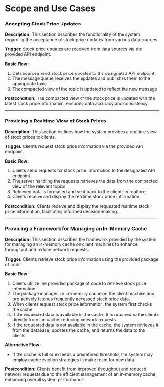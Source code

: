 # Scope and Use Cases

### Accepting Stock Price Updates

**Description:**
This section describes the functionality of the system regarding the acceptance of stock price updates from various data sources.

**Trigger:**
Stock price updates are received from data sources via the provided API endpoint.

**Basic Flow:**
1. Data sources send stock price updates to the designated API endpoint.
2. The message queue receives the updates and publishes them to the appropriate topic
3. The compacted view of the topic is updated to reflect the new message


**Postcondition:**
The compacted view of the stock price is updated with the latest stock price information, ensuring data accuracy and consistency.

---

### Providing a Realtime View of Stock Prices

**Description:**
This section outlines how the system provides a realtime view of stock prices to clients.

**Trigger:**
Clients request stock price information via the provided API endpoint.

**Basic Flow:**
1. Clients send requests for stock price information to the designated API endpoint.
2. The server handling the requests  retrieves the data from the compacted view of the relevant topics.
3. Retrieved data is formatted and sent back to the clients in realtime.
4. Clients receive and display the realtime stock price information.



**Postcondition:**
Clients receive and display the requested realtime stock price information, facilitating informed decision-making.

---

### Providing a Framework for Managing an In-Memory Cache

**Description:**
This section describes the framework provided by the system for managing an in-memory cache on client machines to enhance throughput and reduce network requests.

**Trigger:**
Clients retrieve stock price information using the provided package of code.

**Basic Flow:**
1. Clients utilize the provided package of code to retrieve stock price information.
2. The package manages an in-memory cache on the client machine and pro-actively fetches frequently accessed stock price data.
3. When clients request stock price information, the system first checks the cache.
4. If the requested data is available in the cache, it is returned to the clients directly from the cache, reducing network requests.
5. If the requested data is not available in the cache, the system retrieves it from the database, updates the cache, and returns the data to the clients.

**Alternative Flow:**
- If the cache is full or exceeds a predefined threshold, the system may employ cache eviction strategies to make room for new data.

**Postcondition:**
Clients benefit from improved throughput and reduced network requests due to the efficient management of an in-memory cache, enhancing overall system performance.


